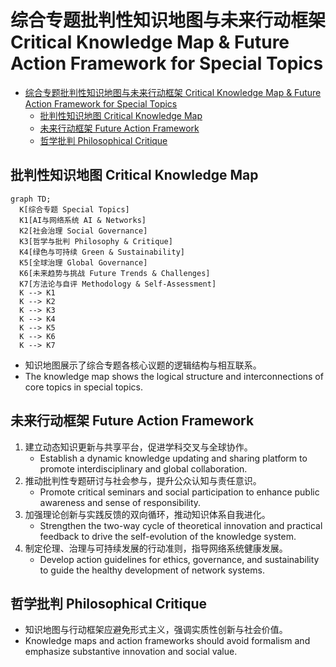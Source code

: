 # 综合专题批判性知识地图与未来行动框架 Critical Knowledge Map & Future Action Framework for Special Topics


<!-- TOC START -->

- [综合专题批判性知识地图与未来行动框架 Critical Knowledge Map & Future Action Framework for Special Topics](#综合专题批判性知识地图与未来行动框架-critical-knowledge-map-future-action-framework-for-special-topics)
  - [批判性知识地图 Critical Knowledge Map](#批判性知识地图-critical-knowledge-map)
  - [未来行动框架 Future Action Framework](#未来行动框架-future-action-framework)
  - [哲学批判 Philosophical Critique](#哲学批判-philosophical-critique)

<!-- TOC END -->

## 批判性知识地图 Critical Knowledge Map

```mermaid
graph TD;
  K[综合专题 Special Topics]
  K1[AI与网络系统 AI & Networks]
  K2[社会治理 Social Governance]
  K3[哲学与批判 Philosophy & Critique]
  K4[绿色与可持续 Green & Sustainability]
  K5[全球治理 Global Governance]
  K6[未来趋势与挑战 Future Trends & Challenges]
  K7[方法论与自评 Methodology & Self-Assessment]
  K --> K1
  K --> K2
  K --> K3
  K --> K4
  K --> K5
  K --> K6
  K --> K7
```

- 知识地图展示了综合专题各核心议题的逻辑结构与相互联系。
- The knowledge map shows the logical structure and interconnections of core topics in special topics.

## 未来行动框架 Future Action Framework

1. 建立动态知识更新与共享平台，促进学科交叉与全球协作。
   - Establish a dynamic knowledge updating and sharing platform to promote interdisciplinary and global collaboration.
2. 推动批判性专题研讨与社会参与，提升公众认知与责任意识。
   - Promote critical seminars and social participation to enhance public awareness and sense of responsibility.
3. 加强理论创新与实践反馈的双向循环，推动知识体系自我进化。
   - Strengthen the two-way cycle of theoretical innovation and practical feedback to drive the self-evolution of the knowledge system.
4. 制定伦理、治理与可持续发展的行动准则，指导网络系统健康发展。
   - Develop action guidelines for ethics, governance, and sustainability to guide the healthy development of network systems.

## 哲学批判 Philosophical Critique

- 知识地图与行动框架应避免形式主义，强调实质性创新与社会价值。
- Knowledge maps and action frameworks should avoid formalism and emphasize substantive innovation and social value.
